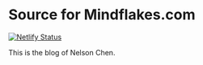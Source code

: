 # Source for Mindflakes.com

[![Netlify Status](https://api.netlify.com/api/v1/badges/d04554b7-c629-4ccc-90a0-abe234252830/deploy-status)](https://app.netlify.com/sites/mindflakes/deploys)

This is the blog of Nelson Chen.
